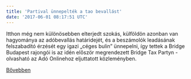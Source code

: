 ```yaml
---
title: 'Partival ünnepelték a tao bevallást'
date: '2017-06-01 08:17:51 UTC'
---
```


Itthon még nem különösebben elterjedt szokás, külföldön azonban van hagyománya az adóbevallás határidejét, és a beszámolók leadásának felszabadító érzését egy igazi „céges bulin” ünnepelni, így tettek a Bridge Budapest rajongói is az idén először megrendezett Bridge Tax Partyn - olvasható az Adó Onlinehoz eljuttatott közleményben.


[Bővebben](http://ift.tt/2sqEdnI)
